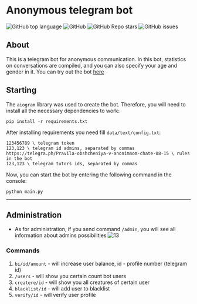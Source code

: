 # Anonymous telegram bot

![GitHub top language](https://img.shields.io/github/languages/top/NewMrPotato/Anonymous_bot)
![GitHub](https://img.shields.io/github/license/NewMrPotato/Anonymous_bot)
![GitHub Repo stars](https://img.shields.io/github/stars/NewMrPotato/Anonymous_bot)
![GitHub issues](https://img.shields.io/github/issues/NewMrPotato/Anonymous_bot)

## About

This is a telegram bot for anonymous communication. In this bot, statistics on conversations are compiled, and you can also specify your age and gender in it. You can try out the bot [here](https://t.me/AnonymsRuChat_bot)

## Starting

The `aiogram` library was used to create the bot. Therefore, you will need to install all the necessary dependencies to work:

```
pip install -r requirements.txt
```

After installing requirements you need fill `data/text/config.txt`:
```
123456789 \ telegram token
123,123 \ telegram id admins, separated by commas
https://telegra.ph/Pravila-obshcheniya-v-anonimnom-chate-08-15 \ rules in the bot
123,123 \ telegram tutors ids, separated by commas
```

Now, you can start the bot by entering the following command in the console:

```commandline
python main.py
```


---

## Administration

- As for administration, if you send command `/admin`, you will see all information about admins possibilities
![13](data/images/readme/13.PNG)

### Commands

1. `bi/id/amount` - will increase user balance, id - profile number (telegram id)
2. `/users` - will show you certain count bot users
3.  `createre/id` - will show you all creatures of certain user
4. `blacklist/id` - will add user to blacklist
5. `verify/id` - will verify user profile
